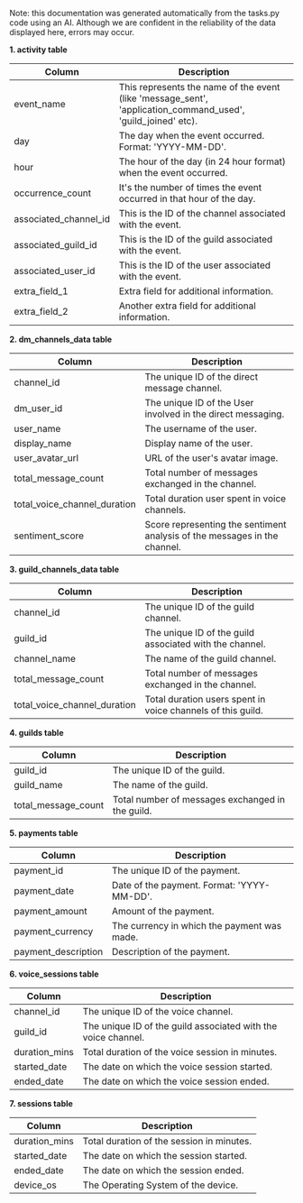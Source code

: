 Note: this documentation was generated automatically from the tasks.py code using an AI. Although we are confident in the reliability of the data displayed here, errors may occur.


**1. activity table**

| Column | Description |
| --- | --- |
| event_name | This represents the name of the event (like 'message_sent', 'application_command_used', 'guild_joined' etc). |
| day | The day when the event occurred. Format: 'YYYY-MM-DD'. |
| hour | The hour of the day (in 24 hour format) when the event occurred. |
| occurrence_count | It's the number of times the event occurred in that hour of the day. |
| associated_channel_id | This is the ID of the channel associated with the event. |
| associated_guild_id | This is the ID of the guild associated with the event. |
| associated_user_id | This is the ID of the user associated with the event. |
| extra_field_1 | Extra field for additional information. |
| extra_field_2 | Another extra field for additional information. |

**2. dm_channels_data table**

| Column | Description |
| --- | --- |
| channel_id | The unique ID of the direct message channel. |
| dm_user_id | The unique ID of the User involved in the direct messaging. |
| user_name | The username of the user. |
| display_name | Display name of the user. |
| user_avatar_url | URL of the user's avatar image. |
| total_message_count | Total number of messages exchanged in the channel. |
| total_voice_channel_duration | Total duration user spent in voice channels. |
| sentiment_score | Score representing the sentiment analysis of the messages in the channel. |

**3. guild_channels_data table**

| Column | Description |
| --- | --- |
| channel_id | The unique ID of the guild channel. |
| guild_id | The unique ID of the guild associated with the channel. |
| channel_name | The name of the guild channel. |
| total_message_count | Total number of messages exchanged in the channel. |
| total_voice_channel_duration | Total duration users spent in voice channels of this guild. |

**4. guilds table**

| Column | Description |
| --- | --- |
| guild_id | The unique ID of the guild. |
| guild_name | The name of the guild. |
| total_message_count | Total number of messages exchanged in the guild. |

**5. payments table**

| Column | Description |
| --- | --- |
| payment_id | The unique ID of the payment. |
| payment_date | Date of the payment. Format: 'YYYY-MM-DD'. |
| payment_amount | Amount of the payment. |
| payment_currency | The currency in which the payment was made. |
| payment_description | Description of the payment. |

**6. voice_sessions table**

| Column | Description |
| --- | --- |
| channel_id | The unique ID of the voice channel. |
| guild_id | The unique ID of the guild associated with the voice channel. |
| duration_mins | Total duration of the voice session in minutes. |
| started_date | The date on which the voice session started. |
| ended_date | The date on which the voice session ended. |

**7. sessions table**

| Column | Description |
| --- | --- |
| duration_mins | Total duration of the session in minutes. |
| started_date | The date on which the session started. |
| ended_date | The date on which the session ended. |
| device_os | The Operating System of the device. |